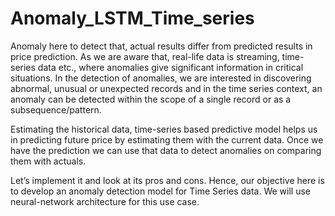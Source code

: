 # Anomaly_LSTM_Time_series
Anomaly here to detect that, actual results differ from predicted results in price prediction. As we are aware that, real-life data is streaming, time-series data etc., where anomalies give significant information in critical situations. In the detection of anomalies, we are interested in discovering abnormal, unusual or unexpected records and in the time series context, an anomaly can be detected within the scope of a single record or as a subsequence/pattern.

Estimating the historical data, time-series based predictive model helps us in predicting future price by estimating them with the current data. Once we have the prediction we can use that data to detect anomalies on comparing them with actuals.

Let’s implement it and look at its pros and cons. Hence, our objective here is to develop an anomaly detection model for Time Series data. We will use neural-network architecture for this use case.
